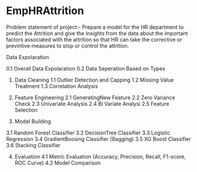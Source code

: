 # EmpHRAttrition
Problem statement of project:- 
Prepare a model for the HR department to predict the Attrition and give the insights from the data
about the important factors associated with the attrition so that HR can take the corrective or
previntive measures to stop or control the attrition.

Data Expolaration

0.1 Overall Data Expolaration
0.2 Data Seperation Based on Types

1. Data Cleaning
  1.1 Outlier Detection and Capping
  1.2 Missing Value Treatment
  1.3 Correlation Analysis
2. Feature Engineering
  2.1 GeneratingNew Feature
  2.2 Zero Variance Check
  2.3 Univariate Analysis
  2.4 Bi Variate Analysi
  2.5 Feature Selection
  
3. Model Building

  3.1 Random Forest Classifier
  3.2 DecisionTree Classifier
  3.3 Logistic Regression
  3.4 GradientBoosing Classifier (Bagging)
  3.5 XG Boost Classifier
  3.6 Stacking Classifier
  
4. Evaluation
  4.1 Metric Evaluation (Accuracy, Precision, Recall, F1-score, ROC Curve) 
  4.2 Model Comparison 
